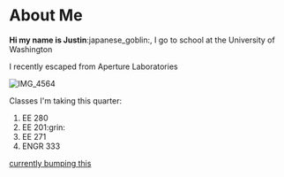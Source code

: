 
# About Me

<p>
<strong>Hi my name is Justin</strong>:japanese_goblin:, I go to school at the University of Washington

<p> I recently escaped from Aperture Laboratories
	
![IMG_4564](https://user-images.githubusercontent.com/122058718/212222105-2d076a4f-4109-4d4e-87b0-8b6dab1bcc04.jpg)

<p>Classes I'm taking this quarter:
<ol>
	<li>EE 280</li>
	<li>EE 201:grin:</li>
	<li>EE 271</li>
	<li>ENGR 333</li>
</ol>

[currently bumping this](https://www.youtube.com/watch?v=LbHjXfOTrHw&ab_channel=Buddha%27sFlute)


